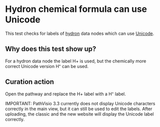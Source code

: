 # Hydron chemical formula can use Unicode

This test checks for labels of [hydron](https://en.wikipedia.org/wiki/Hydron) data nodes which can use
[Unicode](https://en.wikipedia.org/wiki/Unicode_subscripts_and_superscripts#Superscripts_and_subscripts_block).

## Why does this test show up?

For a hydron data node the label H+ is used, but the chemically more correct Unicode
version H⁺ can be used.

## Curation action

Open the pathway and replace the H+ label with a H⁺ label.

IMPORTANT: PathVisio 3.3 currently does not display Unicode characters correctly in the
main view, but it can still be used to edit the labels. After uploading, the classic and
the new website will display the Unicode label correctly.
